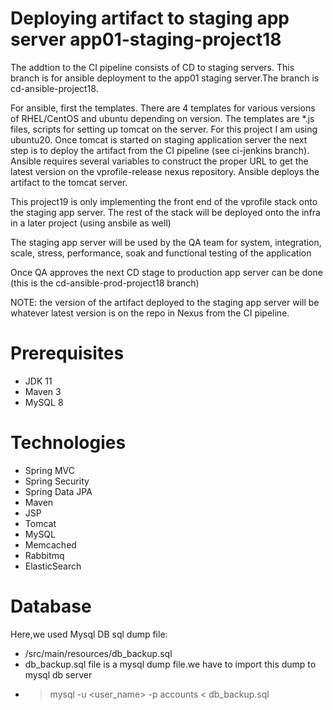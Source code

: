 
# Deploying artifact to staging app server app01-staging-project18

The addtion to the CI pipeline consists of CD to staging servers. This branch is for ansible deployment to the app01 staging server.The branch is cd-ansible-project18.

For ansible, first the templates. There are 4 templates for various versions of RHEL/CentOS and ubuntu depending on version.
The templates are *.js files, scripts for setting up tomcat on the server. For this project I am using 
ubuntu20.  Once tomcat is started on staging application server the next step is to deploy the artifact
from the CI pipeline (see ci-jenkins branch). Ansible requires several variables to construct the proper URL
to get the latest version on the vprofile-release nexus repository.
Ansible deploys the artifact to the tomcat server.

This project19 is only implementing the front end of the vprofile stack onto the staging app server.
The rest of the stack will be deployed onto the infra in a later project (using ansbile as well)

The staging app server will be used by the QA team for system, integration, scale, stress, performance, soak and functional testing of the application

Once QA approves the next CD stage to production app server can be done (this is the cd-ansible-prod-project18 branch)

NOTE: the version of the artifact deployed to the staging app server will be whatever latest version is on 
the repo in Nexus from the CI pipeline.


# Prerequisites

- JDK 11 
- Maven 3 
- MySQL 8

# Technologies 
- Spring MVC
- Spring Security
- Spring Data JPA
- Maven
- JSP
- Tomcat
- MySQL
- Memcached
- Rabbitmq
- ElasticSearch
# Database
Here,we used Mysql DB 
sql dump file:
- /src/main/resources/db_backup.sql
- db_backup.sql file is a mysql dump file.we have to import this dump to mysql db server
- > mysql -u <user_name> -p accounts < db_backup.sql



